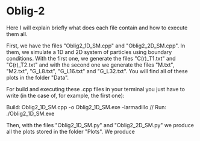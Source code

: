 # Oblig-2

Here I will explain briefly what does each file contain and how to execute them all.

First, we have the files "Oblig2_1D_SM.cpp" and "Oblig2_2D_SM.cpp". In them, we simulate a 1D and 2D system of particles using boundary conditions.
With the first one, we generate the files "C(r)_T1.txt" and "C(r)_T2.txt" and with the second one we generate the files "M.txt", "M2.txt", "G_L8.txt", "G_L16.txt" and "G_L32.txt". You will find all of these plots in the folder "Data".


For build and executing these .cpp files in your terminal you just have to write (in the case of, for example, the first one):

Build: Oblig2_1D_SM.cpp -o Oblig2_1D_SM.exe -larmadillo //
Run: ./Oblig2_1D_SM.exe



Then, with the files "Oblig2_1D_SM.py" and "Oblig2_2D_SM.py" we produce all the plots stored in the folder "Plots". We produce 
